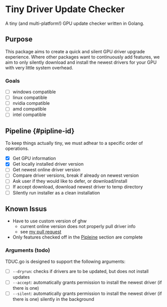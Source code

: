 # Tiny Driver Update Checker

A tiny (and multi-platform!) GPU update checker written in Golang.


## Purpose

This package aims to create a quick and silent GPU driver upgrade
experience. Where other packages want to continuously add features,
we aim to only silently download and install the newest drivers for your
GPU with very little system overhead.

### Goals

- [ ] windows compatible
- [ ] linux compatible
- [ ] nvidia compatible
- [ ] amd compatible
- [ ] intel compatible

## Pipeline {#pipline-id}

To keep things actually tiny, we must adhear to a specific order 
of operations.

- [x] Get GPU information
- [x] Get locally installed driver version
- [ ] Get newest online driver version
- [ ] Compare driver versions, break if already on newest version
- [ ] Ask user if they would like to defer, or download/install
- [ ] If accept download, download newest driver to temp directory
- [ ] Silently run installer as a clean installation

## Known Issus

* Have to use custom version of ghw
    * current online version does not properly pull driver info
    * see [my pull request](https://github.com/jaypipes/ghw/pull/331)
* Only features checked off in the [Pipleine](#pipeline-id) section are complete

### Arguments (todo)

TDUC.go is designed to support the following arguments:
- [ ]  `--dryrun`: checks if drivers are to be updated, but does
not install updates
- [ ]  `--accept`: automatically grants permission to install the newest
driver (if there is one)
- [ ]  `--silent`: automatically grants permission to install the newest
driver (if there is one) silently in the background
